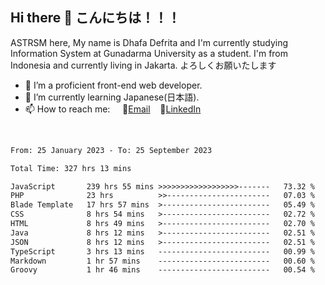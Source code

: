 ## Hi there 👋 こんにちは！！！
ASTRSM here, My name is Dhafa Defrita and I'm currently studying Information System at Gunadarma University as a student. I'm from Indonesia and currently living in Jakarta. よろしくお願いたします

- 🔭 I’m a proficient front-end web developer.
- 🌱 I’m currently learning Japanese(日本語).
- 📫 How to reach me: &nbsp;&nbsp;&nbsp;&nbsp;📧[Email](dhafadefrita@gmail.com)&nbsp;&nbsp;&nbsp;&nbsp;💼[LinkedIn](https://www.linkedin.com/in/dhafa-defrita-rama-yudistira-9357a9229/)
<br>
<!-- <p align="left">
<a href="https://github.com/ASTRSM">
  <img height="180em" src="https://github-readme-stats-eight-theta.vercel.app/api?username=ASTRSM&show_icons=true&theme=dracula&include_all_commits=true&count_private=true"/>
  <img height="180em" src="https://github-readme-stats-eight-theta.vercel.app/api/top-langs/?username=ASTRSM&layout=compact&langs_count=8&theme=dracula"/>
</a>
</p> -->

<!--START_SECTION:waka-->

```txt
From: 25 January 2023 - To: 25 September 2023

Total Time: 327 hrs 13 mins

JavaScript       239 hrs 55 mins >>>>>>>>>>>>>>>>>>-------   73.32 %
PHP              23 hrs          >>-----------------------   07.03 %
Blade Template   17 hrs 57 mins  >------------------------   05.49 %
CSS              8 hrs 54 mins   >------------------------   02.72 %
HTML             8 hrs 49 mins   >------------------------   02.70 %
Java             8 hrs 12 mins   >------------------------   02.51 %
JSON             8 hrs 12 mins   >------------------------   02.51 %
TypeScript       3 hrs 13 mins   -------------------------   00.99 %
Markdown         1 hr 57 mins    -------------------------   00.60 %
Groovy           1 hr 46 mins    -------------------------   00.54 %
```

<!--END_SECTION:waka-->
